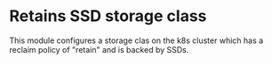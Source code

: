 # Retains SSD storage class

This module configures a storage clas on the k8s cluster which has a reclaim
policy of "retain" and is backed by SSDs.
